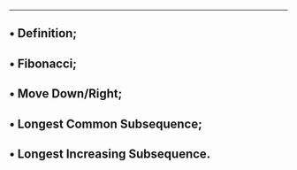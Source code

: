 -------------------------------------------------------------------
• Definition;
-------------------------------------------------------------------
• Fibonacci;
-------------------------------------------------------------------
• Move Down/Right;
-------------------------------------------------------------------
• Longest Common Subsequence;
-------------------------------------------------------------------
• Longest Increasing Subsequence.
-------------------------------------------------------------------
